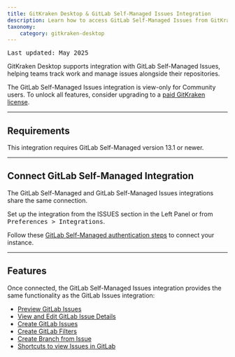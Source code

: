 ```yaml
---
title: GitKraken Desktop & GitLab Self-Managed Issues Integration
description: Learn how to access GitLab Self-Managed Issues from GitKraken Desktop
taxonomy:
    category: gitkraken-desktop
---
```


<kbd>Last updated: May 2025</kbd>

GitKraken Desktop supports integration with GitLab Self-Managed Issues, helping teams track work and manage issues alongside their repositories.

<div class='callout callout--basic'>
    <p>The GitLab Self-Managed Issues integration is view-only for Community users. To unlock all features, consider upgrading to a <a href="https://gitkraken.com/pricing?source=help_center&product=gitkraken">paid GitKraken license</a>.</p>
</div>

---

## Requirements

<div class='callout callout--warning'>
    <p>This integration requires GitLab Self-Managed version 13.1 or newer.</p>
</div>

---

## Connect GitLab Self-Managed Integration

The GitLab Self-Managed and GitLab Self-Managed Issues integrations share the same connection.

Set up the integration from the ISSUES section in the Left Panel or from <kbd>Preferences > Integrations</kbd>.

Follow these [GitLab Self-Managed authentication steps](/integrations/gitlab-self-hosted/#gitlab-self-managed-authentication) to connect your instance.

---

## Features

Once connected, the GitLab Self-Managed Issues integration provides the same functionality as the GitLab Issues integration:

- [Preview GitLab Issues](/integrations/gitlab-issues/#preview-gitlab-issues)
- [View and Edit GitLab Issue Details](/integrations/gitlab-issues/#view-and-edit-gitlab-issue-details)
- [Create GitLab Issues](/integrations/gitlab-issues/#create-new-gitlab-issue)
- [Create GitLab Filters](/integrations/gitlab-issues/#create-filters)
- [Create Branch from Issue](/integrations/gitlab-issues/#create-branches-from-issue)
- [Shortcuts to view Issues in GitLab](/integrations/gitlab-issues/#copy-issue-link-or-view-in-gitlab)
